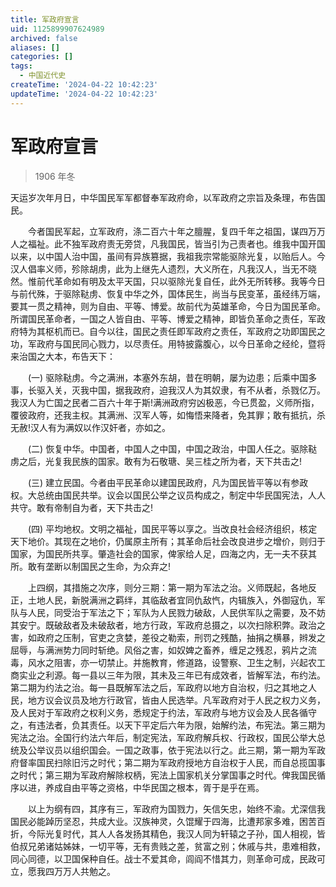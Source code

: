 ```yaml
---
title: 军政府宣言
uid: 1125899907624989
archived: false
aliases: []
categories: []
tags:
  - 中国近代史
createTime: '2024-04-22 10:42:23'
updateTime: '2024-04-22 10:42:23'
---
```


# 军政府宣言

> 1906 年冬

天运岁次年月日，中华国民军军都督奉军政府命，以军政府之宗旨及条理，布告国民。

　　今者国民军起，立军政府，涤二百六十年之膻腥，复四千年之祖国，谋四万万人之福祉。此不独军政府责无旁贷，凡我国民，皆当引为己责者也。维我中国开国以来，以中国人治中国，虽间有异族篡据，我祖我宗常能驱除光复，以贻后人。今汉人倡率义师，殄除胡虏，此为上继先人遗烈，大义所在，凡我汉人，当无不晓然。惟前代革命如有明及太平天国，只以驱除光复自任，此外无所转移。我等今日与前代殊，于驱除鞑虏、恢复中华之外，国体民生，尚当与民变革，虽经纬万端，要其一贯之精神，则为自由、平等、博爱。故前代为英雄革命，今日为国民革命。所谓国民革命者，一国之人皆自由、平等、博爱之精神，即皆负革命之责任，军政府特为其枢机而已。自今以往，国民之责任即军政府之责任，军政府之功即国民之功，军政府与国民同心戮力，以尽责任。用特披露腹心，以今日革命之经纶，暨将来治国之大本，布告天下：

　　(一) 驱除鞑虏。今之满洲，本塞外东胡，昔在明朝，屡为边患；后乘中国多事，长驱入关，灭我中国，据我政府，迫我汉人为其奴隶，有不从者，杀戮亿万。我汉人为亡国之民者二百六十年于斯!满洲政府穷凶极恶，今已贯盈，义师所指，覆彼政府，还我主权。其满洲、汉军人等，如悔悟来降者，免其罪；敢有抵抗，杀无赦!汉人有为满奴以作汉奸者，亦如之。

　　(二) 恢复中华。中国者，中国人之中国，中国之政治，中国人任之。驱除鞑虏之后，光复我民族的国家。敢有为石敬瑭、吴三桂之所为者，天下共击之!

　　(三) 建立民国。今者由平民革命以建国民政府，凡为国民皆平等以有参政权。大总统由国民共举。议会以国民公举之议员构成之，制定中华民国宪法，人人共守。敢有帝制自为者，天下共击之!

　　(四) 平均地权。文明之福祉，国民平等以享之。当改良社会经济组织，核定天下地价。其现在之地价，仍属原主所有；其革命后社会改良进步之增价，则归于国家，为国民所共享。肇造社会的国家，俾家给人足，四海之内，无一夫不获其所。敢有垄断以制国民之生命，为众弃之!

　　上四纲，其措施之次序，则分三期：第一期为军法之治。义师既起，各地反正，土地人民，新脱满洲之羁绊，其临敌者宜同仇敌忾，内辑族入，外御寇仇，军队与人民，同受治于军法之下；军队为人民戮力破敌，人民供军队之需要，及不妨其安宁。既破敌者及未破敌者，地方行政，军政府总摄之，以次扫除积弊。政治之害，如政府之压制，官吏之贪婪，差役之勒索，刑罚之残酷，抽捐之横暴，辫发之屈辱，与满洲势力同时斩绝。风俗之害，如奴婢之畜养，缠足之残忍，鸦片之流毒，风水之阻害，亦一切禁止。并施教育，修道路，设警察、卫生之制，兴起农工商实业之利源。每一县以三年为限，其未及三年已有成效者，皆解军法，布约法。第二期为约法之治。每一县既解军法之后，军政府以地方自治权，归之其地之人民，地方议会议员及地方行政官，皆由人民选举。凡军政府对于人民之权力义务，及人民对于军政府之权利义务，悉规定于约法，军政府与地方议会及人民各循守之，有违法者，负其责任。以天下平定后六年为限，始解约法，布宪法。第三期为宪法之治。全国行约法六年后，制定宪法，军政府解兵权、行政权，国民公举大总统及公举议员以组织国会。一国之政事，依于宪法以行之。此三期，第一期为军政府督率国民扫除旧污之时代；第二期为军政府授地方自治权于人民，而自总揽国事之时代；第三期为军政府解除权柄，宪法上国家机关分掌国事之时代。俾我国民循序以进，养成自由平等之资格，中华民国之根本，胥于是乎在焉。

　　以上为纲有四，其序有三，军政府为国戮力，矢信矢忠，始终不渝。尤深信我国民必能踔历坚忍，共成大业。汉族神灵，久馄耀于四海，比遭邦家多难，困苦百折，今际光复时代，其人人各发扬其精色，我汉人同为轩辕之子孙，国人相视，皆伯叔兄弟诸姑姊妹，一切平等，无有贵贱之差，贫富之别；休戚与共，患难相救，同心同德，以卫国保种自任。战士不爱其命，闾阎不惜其力，则革命可成，民政可立，愿我四万万人共勉之。
